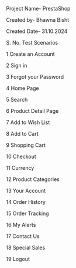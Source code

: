 					
Project Name- PrestaShop	

Created by-   Bhawna Bisht	

Created Date- 31.10.2024			

					

S. No.	Test Scenarios 				

1	Create an Account				

2	Sign in				

3	Forgot your Password				

4	Home Page				

5	Search				

6	Product Detail Page				

7	Add to Wish List				

8	Add to Cart				

9	Shopping Cart				

10	Checkout				

11	Currency				

12	Product Categories				

13	Your Account				

14	Order History				

15	Order Tracking   				

16	My Alerts				

17	Contact Us				

18	Special Sales				

19	Logout				

